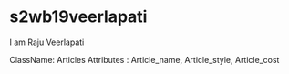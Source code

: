 # s2wb19veerlapati
I am Raju Veerlapati


ClassName: Articles
Attributes :  Article_name, Article_style, Article_cost
